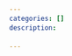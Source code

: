 ```yaml
---
categories: []
description:

---
```

<section data-markdown
    data-separator="\n===\n"
    data-vertical="\n---\n"
    data-notes="^Note:">
<script type="text/template">
# {{ .Page.Titile }}
----------------------

<!-- .slide: class="center" -->
===
# About Me
---------
![κeenのアイコン](/images/icon.png) <!-- .element: style="position:absolute;right:0;z-index:-1" -->

 * κeen
 * [@blackenedgold](https://twitter.com/blackenedgold)
 * Github: [KeenS](https://github.com/KeenS)
 * サイバーエージェントのエンジニア
 * Lisp, ML, Rust, Shell Scriptあたりを書きます

</script>
</section>
